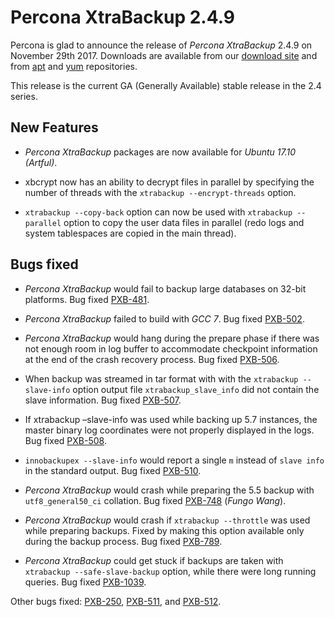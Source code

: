 # Percona XtraBackup 2.4.9

Percona is glad to announce the release of *Percona XtraBackup* 2.4.9 on
November 29th 2017. Downloads are available from our [download site](http://www.percona.com/downloads/XtraBackup/Percona-XtraBackup-2.4.9/) and
from [apt](../../installation/apt_repo.md#apt-repo) and [yum](../../installation/yum_repo.md#yum-repo) repositories.

This release is the current GA (Generally Available) stable release in the 2.4
series.

## New Features

* *Percona XtraBackup* packages are now available for *Ubuntu 17.10 (Artful)*.

* xbcrypt now has an ability to decrypt files in parallel by specifying the
number of threads with the `xtrabackup --encrypt-threads` option.

* `xtrabackup --copy-back` option can now be used with
`xtrabackup --parallel` option to copy the user data files in
parallel (redo logs and system tablespaces are copied in the main thread).

## Bugs fixed

* *Percona XtraBackup* would fail to backup large databases on 32-bit platforms.
Bug fixed [PXB-481](https://jira.percona.com/browse/PXB-481).

* *Percona XtraBackup* failed to build with *GCC 7*. Bug fixed [PXB-502](https://jira.percona.com/browse/PXB-502).

* *Percona XtraBackup* would hang during the prepare phase if there was not
enough room in log buffer to accommodate checkpoint information at the end
of the crash recovery process. Bug fixed [PXB-506](https://jira.percona.com/browse/PXB-506).

* When backup was streamed in tar format with with the
`xtrabackup --slave-info` option
output file `xtrabackup_slave_info` did not contain the slave
information. Bug fixed [PXB-507](https://jira.percona.com/browse/PXB-507).

* If xtrabackup –slave-info was used while backing up 5.7 instances,
the master binary log coordinates were not properly displayed in the logs.
Bug fixed [PXB-508](https://jira.percona.com/browse/PXB-508).

* `innobackupex --slave-info` would report a single `m` instead of
`slave info` in the standard output. Bug fixed [PXB-510](https://jira.percona.com/browse/PXB-510).

* *Percona XtraBackup* would crash while preparing the 5.5 backup with
`utf8_general50_ci` collation. Bug fixed [PXB-748](https://jira.percona.com/browse/PXB-748) (*Fungo Wang*).

* *Percona XtraBackup* would crash if `xtrabackup --throttle` was used
while preparing backups. Fixed by making this option available only during the
backup process. Bug fixed [PXB-789](https://jira.percona.com/browse/PXB-789).

* *Percona XtraBackup* could get stuck if backups are taken with
`xtrabackup --safe-slave-backup` option, while there were long
running queries. Bug fixed [PXB-1039](https://jira.percona.com/browse/PXB-1039).

Other bugs fixed: [PXB-250](https://jira.percona.com/browse/PXB-250), [PXB-511](https://jira.percona.com/browse/PXB-511), and [PXB-512](https://jira.percona.com/browse/PXB-512).
